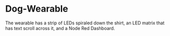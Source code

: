 # Dog-Wearable

The wearable has a strip of LEDs spiraled down the shirt, an LED matrix that has text scroll across it, and a Node Red Dashboard.
